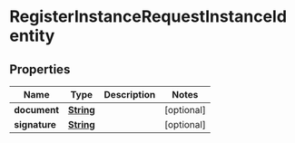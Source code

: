 

# RegisterInstanceRequestInstanceIdentity


## Properties

| Name | Type | Description | Notes |
|------------ | ------------- | ------------- | -------------|
|**document** | [**String**](String.md) |  |  [optional] |
|**signature** | [**String**](String.md) |  |  [optional] |



